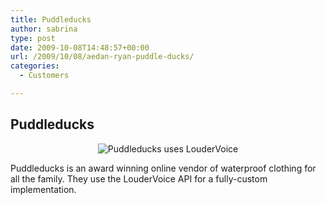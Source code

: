 ```yaml
---
title: Puddleducks
author: sabrina
type: post
date: 2009-10-08T14:48:57+00:00
url: /2009/10/08/aedan-ryan-puddle-ducks/
categories:
  - Customers

---
```

## Puddleducks

<p style="text-align: center;">
  <img class="size-full wp-image-476 aligncenter" title="Puddleducks uses LouderVoice" src="http://www.loudervoice.com/wp-content/uploads/2009/10/08/aedan-ryan-puddle-ducks/logo_puddleducks2.jpg" alt="Puddleducks uses LouderVoice" />
</p>

Puddleducks is an award winning online vendor of waterproof clothing for all the family. They use the LouderVoice API for a fully-custom implementation.